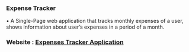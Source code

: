 ### Expense Tracker
<p>•	A Single-Page web application that tracks monthly expenses of a user, shows information about user’s expenses in a period of a month.</p>


### Website : <a href="https://expenses-a2d6c.web.app/" > Expenses Tracker Application </a>

